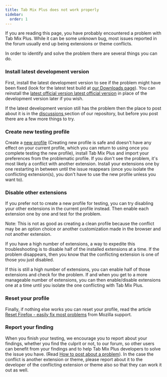 ```yaml
---
title: Tab Mix Plus does not work properly
sidebar:
  order: 1
---
```


If you are reading this page, you have probably encountered a problem with Tab Mix Plus. While it
can be some unknown bug, most issues reported in the forum usually end up being extensions or theme
conflicts.

In order to identify and solve the problem there are several things you can do.

### Install latest development version

First, install the latest development version to see if the problem might have been fixed (look for
the latest test build at
[our Downloads page](https://bitbucket.org/onemen/tabmixplus-for-firefox/downloads/)). You can
reinstall the
[latest official version](https://github.com/onemen/TabMixPlus/releases/)<a href="https://github.com/onemen/TabMixPlus/releases/">
latest official version</a> in place of the development version later if you wish.

If the latest development version still has the problem then the place to post about it is in the
<a href="https://github.com/onemen/TabMixPlus/discussions"> discussions </a> section of our
repository, but before you post there are a few more things to try.

### Create new testing profile

Create a
[new profile](https://support.mozilla.org/en-US/kb/profile-manager-create-and-remove-firefox-profiles)
(Creating new profile is safe and doesn't have any effect on your current profile, which you can
return to using once you complete testing the new profile), install Tab Mix Plus and import your
preferences from the problematic profile. If you don't see the problem, it's most likely a conflict
with another extension. Install your extensions one by one restarting in between until the issue
reappears (once you isolate the conflicting extension(s), you don't have to use the new profile
unless you want to).

### Disable other extensions

If you prefer not to create a new profile for testing, you can try disabling your other extensions
in the current profile instead. Then enable each extension one by one and test for the problem.

Note: This is not as good as creating a clean profile because the conflict may be an option choice
or another customization made in the browser and not another extension.

If you have a high number of extensions, a way to expedite this troubleshooting is to disable half
of the installed extensions at a time. If the problem disappears, then you know that the conflicting
extension is one of those you just disabled.

If this is still a high number of extensions, you can enable half of those extensions and check for
the problem. If and when you get to a more manageable number of extensions, you can then
enable/disable extensions one at a time until you isolate the one conflicting with Tab Mix Plus.

### Reset your profile

Finally, if nothing else works you can reset your profile, read the article
[Reset Firefox - easily fix most problems](https://support.mozilla.org/en-US/kb/reset-firefox-easily-fix-most-problems)
from Mozilla support.

### Report your finding

When you finish your testing, we encourage you to report about your findings, whether you find the
culprit or not, to our forum, so other users can benefit from your findings and to help Tab Mix Plus
developers to solve the issue you have. (Read [How to post about a problem](../how-to-post)). In the
case the conflict is another extension or theme, please report about it to the developer of the
conflicting extension or theme also so that they can work it out as well.
